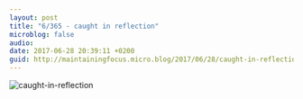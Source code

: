 ```yaml
---
layout: post
title: "6/365 - caught in reflection"
microblog: false
audio: 
date: 2017-06-28 20:39:11 +0200
guid: http://maintainingfocus.micro.blog/2017/06/28/caught-in-reflection.html
---
```

<div class="kg-card-markdown"><p><img src="/wp-content/uploads/2018/04/6-365---caught-in-reflection-1024x683.jpg" alt="caught-in-reflection"></p>
</div>
